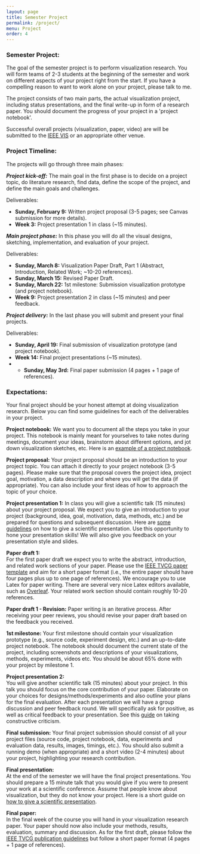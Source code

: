 ```yaml
---
layout: page
title: Semester Project
permalink: /project/
menu: Project
order: 4
---
```



### Semester Project:
The goal of the semester project is to perform visualization research. You will form teams of 2-3 students at the beginning of the semester and work on different aspects of your project right from the start. If you have a compelling reason to want to work alone on your project, please talk to me.

The project consists of two main parts, the actual visualization project, including status presentations, and the final write-up in form of a research paper. You should document the progress of your project in a 'project notebook'. 

Successful overall projects (visualization, paper, video) are will be submitted to the [IEEE VIS](ieeevis.org) or an appropriate other venue.

### Project Timeline:
The projects will go through three main phases:

***Project kick-off:*** The main goal in the first phase is to decide on a project topic, do literature research, find data, define the scope of the project, and define the main goals and challenges. 

Deliverables: 

* **Sunday, February 9:** Written project proposal (3-5 pages; see Canvas submission for more details).
* **Week 3:** Project presentation 1 in class (~15 minutes).

***Main project phase:*** In this phase you will do all the visual designs, sketching, implementation, and evaluation of your project. 

Deliverables:

* **Sunday, March 8:** Visualization Paper Draft, Part 1 (Abstract, Introduction, Related Work; ~10-20 references). 
* **Sunday, March 15:** Revised Paper Draft.
* **Sunday, March 22:** 1st milestone: Submission visualization prototype (and project notebook). 
* **Week 9:** Project presentation 2 in class (~15 minutes) and peer feedback.

***Project delivery:*** In the last phase you will submit and present your final projects.

Deliverables:

* **Sunday, April 19:** Final submission of visualization prototype (and project notebook).
* **Week 14:** Final project presentations (~15 minutes).
* * **Sunday, May 3rd:** Final paper submission (4 pages + 1 page of references).


### Expectations:
Your final project should be your honest attempt at doing visualization research. Below you can find some guidelines for each of the deliverables in your project.

**Project notebook:** We want you to document all the steps you take in your project. This notebook is mainly meant for yourselves to take notes during meetings, document your ideas, brainstorm about different options, and jot down visualization sketches, etc. Here is an [example of a project notebook](/assets/material/BechdelTest_ProcessBook.pdf).

**Project proposal:** Your project proposal should be an introduction to your project topic. You can attach it directly to your project notebook (3-5 pages). Please make sure that the proposal covers the project idea, project goal, motivation, a data description and where you will get the data (if appropriate). You can also include your first ideas of how to approach the topic of your choice. 

**Project presentation 1:** In class you will give a scientific talk (15 minutes) about your project proposal. We expect you to give an introduction to your project (background, idea, goal, motivation, data, methods, etc.) and be prepared for questions and subsequent discussion. Here are [some guidelines](https://www.elsevier.com/connect/how-to-give-a-dynamic-scientific-presentation) on how to give a scientific presentation. Use this opportunity to hone your presentation skills! We will also give you feedback on your presentation style and slides.
 
**Paper draft 1:**  
For the first paper draft we expect you to write the abstract, introduction, and related work sections of your paper. Please use the [IEEE TVCG paper template](http://junctionpublishing.org/vgtc/Track/vis-tvcg.html) and aim for a short paper format (i.e., the entire paper should have four pages plus up to one page of references). We encourage you to use Latex for paper writing. There are several very nice Latex editors available, such as [Overleaf](https://www.overleaf.com/). Your related work section should contain roughly 10-20 references.

**Paper draft 1 - Revision:** 
Paper writing is an iterative process. After receiving your peer reviews, you should revise your paper draft based on the feedback you received. 

**1st milestone:** 
Your first milestone should contain your visualization prototype (e.g., source code, experiment design, etc.) and an up-to-date project notebook. The notebook should document the current state of the project, including screenshots and descriptions of your visualizations, methods, experiments, videos etc. You should be about 65% done with your project by milestone 1. 
 
**Project presentation 2:**  
You will give another scientific talk (15 minutes) about your project. In this talk you should focus on the core contribution of your paper. Elaborate on your choices for designs/methods/experiments and also outline your plans for the final evaluation. After each presentation we will have a group discussion and peer feedback round. We will specifically ask for positive, as well as critical feedback to your presentation. See this [guide](https://www.bachelorsdegreeonline.com/blog/2013/how-to-handle-criticism-in-college-and-beyond/) on taking constructive criticism.

**Final submission:** 
Your final project submission should consist of all your project files (source code, project notebook, data, experiments and evaluation data, results, images, timings, etc.). You should also submit a running demo (when appropriate) and a short video (2-4 minutes) about your project, highlighting your research contribution.

**Final presentation:**  
At the end of the semester we will have the final project presentations. You should prepare a 15 minute talk that you would give if you were to present your work at a scientific conference. Assume that people know about visualization, but they do not know your project. Here is a short guide on [how to give a scientific presentation](https://www.elsevier.com/connect/how-to-give-a-dynamic-scientific-presentation).

**Final paper:**  
In the final week of the course you will hand in your visualization research paper. Your paper should now also include your methods, results, evaluation, summary and discussion. As for the first draft, please follow the [IEEE TVCG publication guidelines](http://junctionpublishing.org/vgtc/Track/vis-tvcg.html) but follow a short paper format (4 pages + 1 page of references).